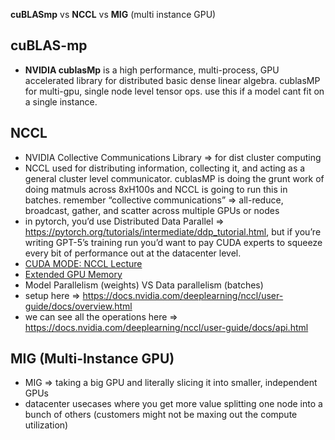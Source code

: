 **cuBLASmp** vs **NCCL** vs **MIG** (multi instance GPU)

## cuBLAS-mp
- **NVIDIA cublasMp** is a high performance, multi-process, GPU accelerated library for distributed basic dense linear algebra. cublasMP for multi-gpu, single node level tensor ops. use this if a model cant fit on a single instance.

## NCCL
- NVIDIA Collective Communications Library ⇒ for dist cluster computing 
- NCCL used for distributing information, collecting it, and acting as a general cluster level communicator. cublasMP is doing the grunt work of doing matmuls across 8xH100s and NCCL is going to run this in batches. remember “collective communications” ⇒ all-reduce, broadcast, gather, and scatter across multiple GPUs or nodes
- in pytorch, you’d use Distributed Data Parallel ⇒ https://pytorch.org/tutorials/intermediate/ddp_tutorial.html, but if you’re writing GPT-5’s training run you’d want to pay CUDA experts to squeeze every bit of performance out at the datacenter level.
- [CUDA MODE: NCCL Lecture](https://www.youtube.com/watch?v=T22e3fgit-A&ab_channel=CUDAMODE)
- [Extended GPU Memory](https://docs.nvidia.com/cuda/cuda-c-programming-guide/index.html#extended-gpu-memory)
- Model Parallelism (weights) VS Data parallelism (batches)
- setup here ⇒ https://docs.nvidia.com/deeplearning/nccl/user-guide/docs/overview.html
- we can see all the operations here ⇒ https://docs.nvidia.com/deeplearning/nccl/user-guide/docs/api.html

## MIG (Multi-Instance GPU)
- MIG ⇒ taking a big GPU and literally slicing it into smaller, independent GPUs
- datacenter usecases where you get more value splitting one node into a bunch of others (customers might not be maxing out the compute utilization)

